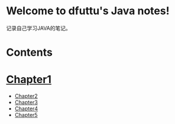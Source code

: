 Welcome to dfuttu's Java notes!
===================================

记录自己学习JAVA的笔记。


# Contents
# [Chapter1](./docs/source/chapter1.md)
- [Chapter2](./docs/source/chapter2.md)
- [Chapter3](./docs/source/chapter3.md)
- [Chapter4](./docs/source/chapter4.md)
- [Chapter5](./docs/source/chapter5.md)